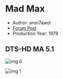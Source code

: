 # Mad Max

* Author: aron7awol
* [Forum Post](https://www.avsforum.com/threads/bass-eq-for-filtered-movies.2995212/post-58079844)
* Production Year: 1979

## DTS-HD MA 5.1

![img 0](https://i.imgur.com/wOlZ210.jpg)

![img 1](https://i.imgur.com/WYWUyoQ.png)

